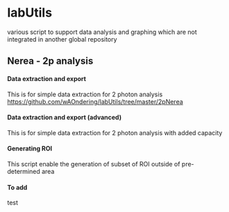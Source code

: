 # labUtils

various script to support data analysis and graphing which are not integrated in another global repository

## Nerea - 2p analysis

#### Data extraction and export
This is for simple data extraction for 2 photon analysis
<https://github.com/wAOndering/labUtils/tree/master/2pNerea>

#### Data extraction and export (advanced) 
This is for simple data extraction for 2 photon analysis with added capacity 

#### Generating ROI
This script enable the generation of subset of ROI outside of pre-determined area 

#### To add
test